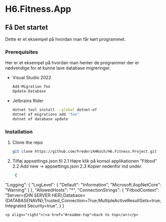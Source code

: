 # H6.Fitness.App
<!-- GETTING STARTED -->
## Få Det startet

Dette er et eksempel på hvordan man får kørt programmet.

### Prerequisites

Her er et eksempel på hvordan man henter de programmer der er nødvendige for at kunne lave database migreringer.
* Visual Studio 2022
  ```sh
  Add-Migration foo
  Update-Database
  ```
* Jetbrains Rider
  ```sh
  dotnet tool install --global dotnet-ef
  dotnet ef migrations add "foo"
  dotnet ef database update
  ```
### Installation

1. Clone the repo
   ```sh
   git clone https://github.com/FrederikHKoch/H6.Fitness.Project.git
   ```
2. Tilføj appsettings.json fil
   2.1 Højre klik på konsol applikationen "Fitbod"
   2.2 Add new -> appsettings.json
   2.3 Kopier nedenfor ind under.
   ```sh
    {
  "Logging": {
    "LogLevel": {
      "Default": "Information",
      "Microsoft.AspNetCore": "Warning"
    }
  },
  "AllowedHosts": "*",
  "ConnectionStrings": {
    "FitbodContext": "Server=(DIN SERVER HER);Database=(DATABASENAVN);Trusted_Connection=True;MultipleActiveResultSets=true;Integrated Security=true",
  }
}
   ```
<p align="right">(<a href="#readme-top">back to top</a>)</p>
